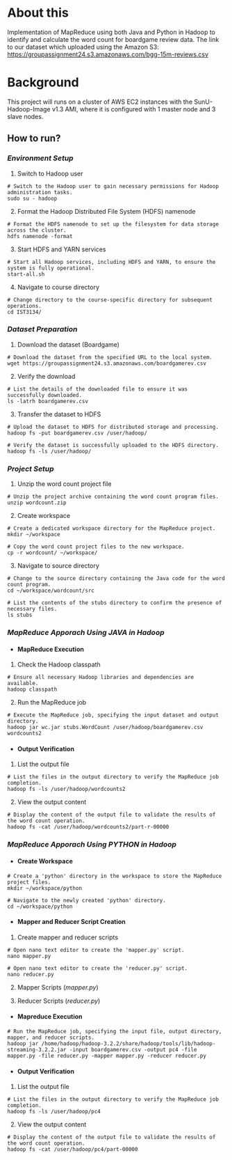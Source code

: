 # About this
Implementation of MapReduce using both Java and Python in Hadoop to identify and calculate the word count for boardgame review data.
The link to our dataset which uploaded using the Amazon S3: https://groupassignment24.s3.amazonaws.com/bgg-15m-reviews.csv 

# Background
This project will runs on a cluster of AWS EC2 instances with the SunU-Hadoop-Image v1.3 AMI, where it is configured with 1 master node and 3 slave nodes.

## How to run?


### _Environment Setup_

 1. Switch to Hadoop user
```
# Switch to the Hadoop user to gain necessary permissions for Hadoop administration tasks.
sudo su - hadoop
```

 2. Format the Hadoop Distributed File System (HDFS) namenode
```
# Format the HDFS namenode to set up the filesystem for data storage across the cluster.
hdfs namenode -format
```

 3. Start HDFS and YARN services
```
# Start all Hadoop services, including HDFS and YARN, to ensure the system is fully operational.
start-all.sh
```

4. Navigate to course directory
```
# Change directory to the course-specific directory for subsequent operations.
cd IST3134/
```

### _Dataset Preparation_

1. Download the dataset (Boardgame)
```
# Download the dataset from the specified URL to the local system.
wget https://groupassignment24.s3.amazonaws.com/boardgamerev.csv
```

2. Verify the download
```
# List the details of the downloaded file to ensure it was successfully downloaded.
ls -latrh boardgamerev.csv
```

3. Transfer the dataset to HDFS
```
# Upload the dataset to HDFS for distributed storage and processing.
hadoop fs -put boardgamerev.csv /user/hadoop/

# Verify the dataset is successfully uploaded to the HDFS directory.
hadoop fs -ls /user/hadoop/
```

### _Project Setup_
1. Unzip the word count project file
```
# Unzip the project archive containing the word count program files.
unzip wordcount.zip
```

2. Create workspace
```
# Create a dedicated workspace directory for the MapReduce project.
mkdir ~/workspace

# Copy the word count project files to the new workspace.
cp -r wordcount/ ~/workspace/
```

3. Navigate to source directory
```
# Change to the source directory containing the Java code for the word count program.
cd ~/workspace/wordcount/src

# List the contents of the stubs directory to confirm the presence of necessary files.
ls stubs
```
### _MapReduce Apporach Using *JAVA* in Hadoop_

- #### MapReduce Execution

1. Check the Hadoop classpath
```
# Ensure all necessary Hadoop libraries and dependencies are available.
hadoop classpath
```

2. Run the MapReduce job
```
# Execute the MapReduce job, specifying the input dataset and output directory.
hadoop jar wc.jar stubs.WordCount /user/hadoop/boardgamerev.csv wordcounts2
```

- #### Output Verification
1. List the output file
```
# List the files in the output directory to verify the MapReduce job completion.
hadoop fs -ls /user/hadoop/wordcounts2
```

2. View the output content
```
# Display the content of the output file to validate the results of the word count operation.
hadoop fs -cat /user/hadoop/wordcounts2/part-r-00000
```

### _MapReduce Apporach Using *PYTHON* in Hadoop_

- #### Create Workspace
```
# Create a 'python' directory in the workspace to store the MapReduce project files.
mkdir ~/workspace/python

# Navigate to the newly created 'python' directory.
cd ~/workspace/python
```

- #### Mapper and Reducer Script Creation
1. Create mapper and reducer scripts
```
# Open nano text editor to create the 'mapper.py' script.
nano mapper.py

# Open nano text editor to create the 'reducer.py' script.
nano reducer.py
```
2. Mapper Scripts (_mapper.py_)
   
3. Reducer Scripts (_reducer.py_)

- #### Mapreduce Execution
```
# Run the MapReduce job, specifying the input file, output directory, mapper, and reducer scripts.
hadoop jar /home/hadoop/hadoop-3.2.2/share/hadoop/tools/lib/hadoop-streaming-3.2.2.jar -input boardgamerev.csv -output pc4 -file mapper.py -file reducer.py -mapper mapper.py -reducer reducer.py
```

- #### Output Verification
1. List the output file
```
# List the files in the output directory to verify the MapReduce job completion.
hadoop fs -ls /user/hadoop/pc4
```

2. View the output content
```
# Display the content of the output file to validate the results of the word count operation.
hadoop fs -cat /user/hadoop/pc4/part-00000
```

